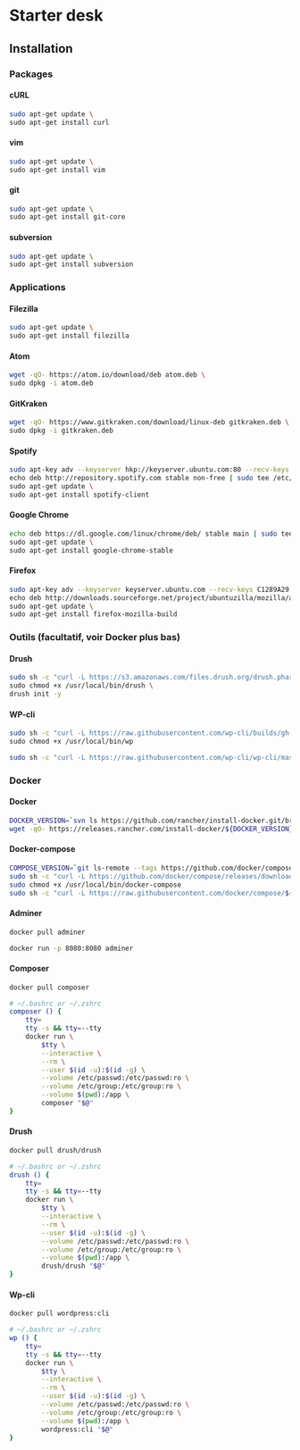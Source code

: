# Starter desk

## Installation

### Packages

#### cURL
```bash
sudo apt-get update \
sudo apt-get install curl
```

#### vim
```bash
sudo apt-get update \
sudo apt-get install vim
```

#### git
```bash
sudo apt-get update \
sudo apt-get install git-core
```

#### subversion
```bash
sudo apt-get update \
sudo apt-get install subversion
```

### Applications

#### Filezilla
```bash
sudo apt-get update \
sudo apt-get install filezilla
```

#### Atom
```bash
wget -qO- https://atom.io/download/deb atom.deb \
sudo dpkg -i atom.deb
```

#### GitKraken
```bash
wget -qO- https://www.gitkraken.com/download/linux-deb gitkraken.deb \
sudo dpkg -i gitkraken.deb
```

#### Spotify
```bash
sudo apt-key adv --keyserver hkp://keyserver.ubuntu.com:80 --recv-keys 0DF731E45CE24F27EEEB1450EFDC8610341D9410 \
echo deb http://repository.spotify.com stable non-free | sudo tee /etc/apt/sources.list.d/spotify.list \
sudo apt-get update \
sudo apt-get install spotify-client
```

#### Google Chrome
```bash
echo deb https://dl.google.com/linux/chrome/deb/ stable main | sudo tee /etc/apt/sources.list.d/google-chrome.list \
sudo apt-get update \
sudo apt-get install google-chrome-stable
```

#### Firefox
```bash
sudo apt-key adv --keyserver keyserver.ubuntu.com --recv-keys C1289A29 \
echo deb http://downloads.sourceforge.net/project/ubuntuzilla/mozilla/apt all main | sudo tee /etc/apt/sources.list.d/firefox.list \
sudo apt-get update \
sudo apt-get install firefox-mozilla-build
```

### Outils (facultatif, voir Docker plus bas)

#### Drush
```bash
sudo sh -c "curl -L https://s3.amazonaws.com/files.drush.org/drush.phar > /usr/local/bin/drush" \
sudo chmod +x /usr/local/bin/drush \
drush init -y
```

#### WP-cli
```bash
sudo sh -c "curl -L https://raw.githubusercontent.com/wp-cli/builds/gh-pages/phar/wp-cli.phar > /usr/local/bin/wp" \
sudo chmod +x /usr/local/bin/wp
```

```bash
sudo sh -c "curl -L https://raw.githubusercontent.com/wp-cli/wp-cli/master/utils/wp-completion.bash > /etc/bash_completion.d/wp-completion"
```

### Docker

#### Docker
```bash
DOCKER_VERSION=`svn ls https://github.com/rancher/install-docker.git/branches/master | grep -Po "(\d+\.)+" | tail -n 1`
wget -qO- https://releases.rancher.com/install-docker/${DOCKER_VERSION}.sh | sh
```

#### Docker-compose
```bash
COMPOSE_VERSION=`git ls-remote --tags https://github.com/docker/compose | grep -oP "[0-9]+\.[0-9][0-9]+\.[0-9]+$" | tail -n 1`
sudo sh -c "curl -L https://github.com/docker/compose/releases/download/${COMPOSE_VERSION}/docker-compose-`uname -s`-`uname -m` > /usr/local/bin/docker-compose"
sudo chmod +x /usr/local/bin/docker-compose
sudo sh -c "curl -L https://raw.githubusercontent.com/docker/compose/${COMPOSE_VERSION}/contrib/completion/bash/docker-compose > /etc/bash_completion.d/docker-compose"
```

#### Adminer
```bash
docker pull adminer
```

```bash
docker run -p 8080:8080 adminer
```

#### Composer
```bash
docker pull composer
```

```bash
# ~/.bashrc or ~/.zshrc
composer () {
    tty=
    tty -s && tty=--tty
    docker run \
        $tty \
        --interactive \
        --rm \
        --user $(id -u):$(id -g) \
        --volume /etc/passwd:/etc/passwd:ro \
        --volume /etc/group:/etc/group:ro \
        --volume $(pwd):/app \
        composer "$@"
}
```

#### Drush
```bash
docker pull drush/drush
```

```bash
# ~/.bashrc or ~/.zshrc
drush () {
    tty=
    tty -s && tty=--tty
    docker run \
        $tty \
        --interactive \
        --rm \
        --user $(id -u):$(id -g) \
        --volume /etc/passwd:/etc/passwd:ro \
        --volume /etc/group:/etc/group:ro \
        --volume $(pwd):/app \
        drush/drush "$@"
}
```

#### Wp-cli
```bash
docker pull wordpress:cli
```

```bash
# ~/.bashrc or ~/.zshrc
wp () {
    tty=
    tty -s && tty=--tty
    docker run \
        $tty \
        --interactive \
        --rm \
        --user $(id -u):$(id -g) \
        --volume /etc/passwd:/etc/passwd:ro \
        --volume /etc/group:/etc/group:ro \
        --volume $(pwd):/app \
        wordpress:cli "$@"
}
```
